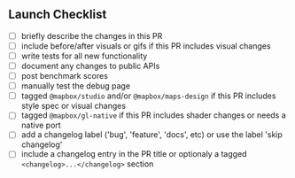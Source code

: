 ## Launch Checklist

<!-- Thanks for the PR! Feel free to add or remove items from the checklist. -->

 - [ ] briefly describe the changes in this PR
 - [ ] include before/after visuals or gifs if this PR includes visual changes
 - [ ] write tests for all new functionality
 - [ ] document any changes to public APIs
 - [ ] post benchmark scores
 - [ ] manually test the debug page
 - [ ] tagged `@mapbox/studio` and/or `@mapbox/maps-design` if this PR includes style spec or visual changes
 - [ ] tagged `@mapbox/gl-native` if this PR includes shader changes or needs a native port
 - [ ] add a changelog label ('bug', 'feature', 'docs', etc) or use the label 'skip changelog'
 - [ ] include a changelog entry in the PR title or optionaly a tagged `<changelog>...</changelog>` section
